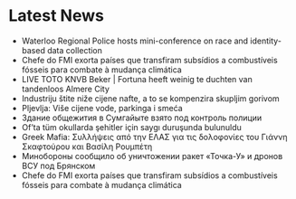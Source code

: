 # Latest News
-  Waterloo Regional Police hosts mini-conference on race and identity-based data collection
-  Chefe do FMI exorta países que transfiram subsídios a combustíveis fósseis para combate à mudança climática
-  LIVE TOTO KNVB Beker | Fortuna heeft weinig te duchten van tandenloos Almere City
-  Industriju štite niže cijene nafte, a to se kompenzira skupljim gorivom
-  Pljevlja: Više cijene vode, parkinga i smeća
-  Здание общежития в Сумгайыте взято под контроль полиции
-  Of’ta tüm okullarda şehitler için saygı duruşunda bulunuldu
-  Greek Mafia: Συλλήψεις από την ΕΛΑΣ για τις δολοφονίες του Γιάννη Σκαφτούρου και Βασίλη Ρουμπέτη
-  Минобороны сообщило об уничтожении ракет «Точка-У» и дронов ВСУ под Брянском
-  Chefe do FMI exorta países que transfiram subsídios a combustíveis fósseis para combate à mudança climática
